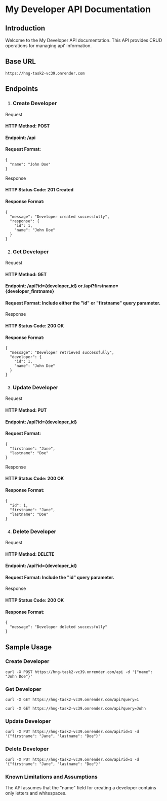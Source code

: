 # My Developer API Documentation
## Introduction
Welcome to the My Developer API documentation. This API provides CRUD operations for managing api' information.

## Base URL
`https://hng-task2-vc39.onrender.com `


## Endpoints
1. ### Create Developer
Request
#### HTTP Method: POST
#### Endpoint: /api
#### Request Format:

```
{
  "name": "John Doe"
}
```

Response
#### HTTP Status Code: 201 Created
#### Response Format:

```
{
  "message": "Developer created successfully",
  "response": {
    "id": 1,
    "name": "John Doe"
  }
}

```

2. ### Get Developer
Request
#### HTTP Method: GET
#### Endpoint: /api?id={developer_id} or /api?firstname={developer_firstname}
#### Request Format: Include either the "id" or "firstname" query parameter.
Response
#### HTTP Status Code: 200 OK
#### Response Format:

```
{
  "message": "Developer retrieved successfully",
  "developer": {
    "id": 1,
    "name": "John Doe"
  }
}
```

3. ### Update Developer
Request
#### HTTP Method: PUT
#### Endpoint: /api?id={developer_id}
#### Request Format:

```
{
  "firstname": "Jane",
  "lastname": "Doe"
}
```

Response
#### HTTP Status Code: 200 OK
#### Response Format:

```
{
  "id": 1,
  "firstname": "Jane",
  "lastname": "Doe"
}
```

4. ### Delete Developer
Request
#### HTTP Method: DELETE
#### Endpoint: /api?id={developer_id}
#### Request Format: Include the "id" query parameter.
Response
#### HTTP Status Code: 200 OK
#### Response Format:

```
{
  "message": "Developer deleted successfully"
}
```

## Sample Usage
### Create Developer

`curl -X POST https://hng-task2-vc39.onrender.com/api -d '{"name": "John Doe"}'`

### Get Developer

<!-- Retrieve developer by ID -->
`curl -X GET https://hng-task2-vc39.onrender.com/api?query=1`

<!--  Retrieve developer by first name -->
`curl -X GET https://hng-task2-vc39.onrender.com/api?query=John`

### Update Developer
`curl -X PUT https://hng-task2-vc39.onrender.com/api?id=1 -d '{"firstname": "Jane", "lastname": "Doe"}'`

### Delete Developer
`curl -X PUT https://hng-task2-vc39.onrender.com/api?id=1 -d '{"firstname": "Jane", "lastname": "Doe"}'`

### Known Limitations and Assumptions
The API assumes that the "name" field for creating a developer contains only letters and whitespaces.